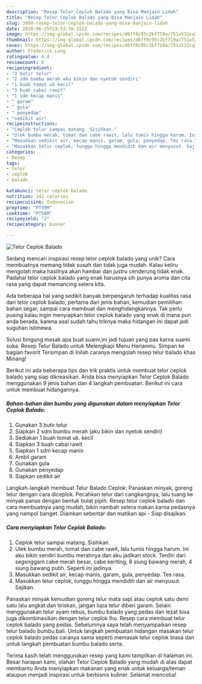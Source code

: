 ```yaml
---
description: "Resep Telor Ceplok Balado yang Bisa Manjain Lidah"
title: "Resep Telor Ceplok Balado yang Bisa Manjain Lidah"
slug: 3890-resep-telor-ceplok-balado-yang-bisa-manjain-lidah
date: 2020-06-25T23:53:50.151Z
image: https://img-global.cpcdn.com/recipes/d6ff0c95c2bf719a/751x532cq70/telor-ceplok-balado-foto-resep-utama.jpg
thumbnail: https://img-global.cpcdn.com/recipes/d6ff0c95c2bf719a/751x532cq70/telor-ceplok-balado-foto-resep-utama.jpg
cover: https://img-global.cpcdn.com/recipes/d6ff0c95c2bf719a/751x532cq70/telor-ceplok-balado-foto-resep-utama.jpg
author: Frederick Long
ratingvalue: 4.4
reviewcount: 8
recipeingredient:
- "3 butir telur"
- "2 sdm bumbu merah aku bikin dan nyetok sendiri"
- "1 buah tomat uk kecil"
- "3 buah cabai rawit"
- "1 sdm kecap manis"
- " garam"
- " gula"
- " penyedap"
- "sedikit air"
recipeinstructions:
- "Ceplok telur sampai matang. Sisihkan."
- "Ulek bumbu merah, tomat dan cabe rawit, lalu tumis hingga harum. Ini aku bikin sendiri bumbu merahnya dan aku jadikan stock. Terdiri dari segenggam cabe merah besar, cabe keriting, 8 siung bawang merah, 4 siung bawang putih. Seperti ini jadinya."
- "Masukkan sedikit air, kecap manis, garam, gula, penyedap. Tes rasa."
- "Masukkan telur ceplok, tunggu hingga mendidih dan air menyusut. Sajikan."
categories:
- Resep
tags:
- telor
- ceplok
- balado

katakunci: telor ceplok balado 
nutrition: 242 calories
recipecuisine: Indonesian
preptime: "PT39M"
cooktime: "PT56M"
recipeyield: "2"
recipecategory: Dinner

---
```



![Telor Ceplok Balado](https://img-global.cpcdn.com/recipes/d6ff0c95c2bf719a/751x532cq70/telor-ceplok-balado-foto-resep-utama.jpg)

Sedang mencari inspirasi resep telor ceplok balado yang unik? Cara membuatnya memang tidak susah dan tidak juga mudah. Kalau keliru mengolah maka hasilnya akan hambar dan justru cenderung tidak enak. Padahal telor ceplok balado yang enak harusnya sih punya aroma dan cita rasa yang dapat memancing selera kita.

Ada beberapa hal yang sedikit banyak berpengaruh terhadap kualitas rasa dari telor ceplok balado, pertama dari jenis bahan, kemudian pemilihan bahan segar, sampai cara membuat dan menghidangkannya. Tak perlu pusing kalau ingin menyiapkan telor ceplok balado yang enak di mana pun anda berada, karena asal sudah tahu triknya maka hidangan ini dapat jadi suguhan istimewa.

Solusi bingung masak apa buat suami,ini jadi tujuan yang pas karna suami suka. Resep Telur Balado untuk Melengkapi Menu Harianmu. Simpan ke bagian favorit Tersimpan di Inilah caranya mengolah resep telur balado khas Minang!


Berikut ini ada beberapa tips dan trik praktis untuk membuat telor ceplok balado yang siap dikreasikan. Anda bisa menyiapkan Telor Ceplok Balado menggunakan 9 jenis bahan dan 4 langkah pembuatan. Berikut ini cara untuk membuat hidangannya.

<!--inarticleads1-->

##### Bahan-bahan dan bumbu yang digunakan dalam menyiapkan Telor Ceplok Balado:

1. Gunakan 3 butir telur
1. Siapkan 2 sdm bumbu merah (aku bikin dan nyetok sendiri)
1. Sediakan 1 buah tomat uk. kecil
1. Siapkan 3 buah cabai rawit
1. Siapkan 1 sdm kecap manis
1. Ambil  garam
1. Gunakan  gula
1. Gunakan  penyedap
1. Siapkan sedikit air


Langkah-langkah membuat Telur Balado Ceplok: Panaskan minyak, goreng telur dengan cara diceplok. Pecahkan telur dari cangkangnya, lalu tuang ke minyak panas dengan bentuk bulat pipih. Resep telur ceplok balado dan cara membuatnya yang mudah, bikin nambah selera makan karna pedasnya yang nampol banget. Diamkan sebentar dan matikan api - Siap disajikan. 

<!--inarticleads2-->

##### Cara menyiapkan Telor Ceplok Balado:

1. Ceplok telur sampai matang. Sisihkan.
1. Ulek bumbu merah, tomat dan cabe rawit, lalu tumis hingga harum. Ini aku bikin sendiri bumbu merahnya dan aku jadikan stock. Terdiri dari segenggam cabe merah besar, cabe keriting, 8 siung bawang merah, 4 siung bawang putih. Seperti ini jadinya.
1. Masukkan sedikit air, kecap manis, garam, gula, penyedap. Tes rasa.
1. Masukkan telur ceplok, tunggu hingga mendidih dan air menyusut. Sajikan.


Panaskan minyak kemudian goreng telur mata sapi atau ceplok satu demi satu lalu angkat dan tiriskan, jangan lupa telur diberi garam. Selain menggunakan telur ayam rebus, bumbu balado yang pedas dan lezat bisa juga dikombinasikan dengan telur ceplok lho. Resep cara membuat telur ceplok balado yang pedas. Sebelumnya saya telah menyampaikan resep telur balado bumbu bali. Untuk langkah pembuatan hidangan masakan telur ceplok balado pedas caranya sama seperti memasak telur ceplok biasa dan untuk langkah pembuatan bumbu balado serta. 

Terima kasih telah menggunakan resep yang kami tampilkan di halaman ini. Besar harapan kami, olahan Telor Ceplok Balado yang mudah di atas dapat membantu Anda menyiapkan makanan yang enak untuk keluarga/teman ataupun menjadi inspirasi untuk berbisnis kuliner. Selamat mencoba!
